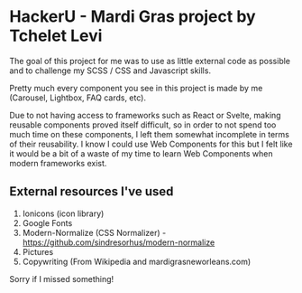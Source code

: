 # HackerU - Mardi Gras project by Tchelet Levi

The goal of this project for me was to use as little external code as possible and to challenge my SCSS / CSS and Javascript skills.

Pretty much every component you see in this project is made by me (Carousel, Lightbox, FAQ cards, etc).

Due to not having access to frameworks such as React or Svelte, making reusable components proved itself difficult, so in order to not spend too much time on these components, I left them somewhat incomplete in terms of their reusability.
I know I could use Web Components for this but I felt like it would be a bit of a waste of my time to learn Web Components when modern frameworks exist.

## External resources I've used

1. Ionicons (icon library)
2. Google Fonts
3. Modern-Normalize (CSS Normalizer) - https://github.com/sindresorhus/modern-normalize
4. Pictures
5. Copywriting (From Wikipedia and mardigrasneworleans.com)

Sorry if I missed something!
